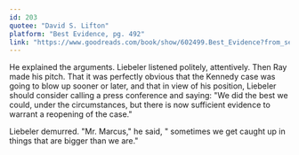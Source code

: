 ```yaml
---
id: 203
quotee: "David S. Lifton"
platform: "Best Evidence, pg. 492"
link: "https://www.goodreads.com/book/show/602499.Best_Evidence?from_search=true&from_srp=true&qid=eux8SfCPwZ&rank=1"
---
```

He explained the arguments. Liebeler listened politely, attentively. Then Ray made his pitch. That it was perfectly obvious that the Kennedy case was going to blow up sooner or later, and that in view of his position, Liebeler should consider calling a press conference and saying: "We did the best we could, under the circumstances, but there is now sufficient evidence to warrant a reopening of the case."

Liebeler demurred. "Mr. Marcus," he said, " sometimes we get caught up in things that are bigger than we are."